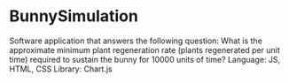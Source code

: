 # BunnySimulation
Software application that answers the following question: What is the approximate minimum plant regeneration rate (plants regenerated per unit time) required to sustain the bunny for 10000 units of time?
Language: JS, HTML, CSS
Library: Chart.js
